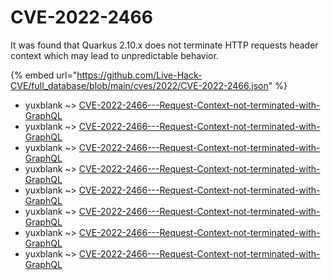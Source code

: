# CVE-2022-2466

It was found that Quarkus 2.10.x does not terminate HTTP requests header context which may lead to unpredictable behavior.

{% embed url="https://github.com/Live-Hack-CVE/full_database/blob/main/cves/2022/CVE-2022-2466.json" %}


* yuxblank ~> [CVE-2022-2466---Request-Context-not-terminated-with-GraphQL](https://www.alice-snow.ru/2022/database/cve-2022-2466/cve-2022-2466---request-context-not-terminated-with-graphql-yuxblank)
* yuxblank ~> [CVE-2022-2466---Request-Context-not-terminated-with-GraphQL](https://www.alice-snow.ru/2022/database/cve-2022-2466/cve-2022-2466---request-context-not-terminated-with-graphql-yuxblank)
* yuxblank ~> [CVE-2022-2466---Request-Context-not-terminated-with-GraphQL](https://www.alice-snow.ru/2022/database/cve-2022-2466/cve-2022-2466---request-context-not-terminated-with-graphql-yuxblank)
* yuxblank ~> [CVE-2022-2466---Request-Context-not-terminated-with-GraphQL](https://www.alice-snow.ru/2022/database/cve-2022-2466/cve-2022-2466---request-context-not-terminated-with-graphql-yuxblank)
* yuxblank ~> [CVE-2022-2466---Request-Context-not-terminated-with-GraphQL](https://www.alice-snow.ru/2022/database/cve-2022-2466/cve-2022-2466---request-context-not-terminated-with-graphql-yuxblank)
* yuxblank ~> [CVE-2022-2466---Request-Context-not-terminated-with-GraphQL](https://www.alice-snow.ru/2022/database/cve-2022-2466/cve-2022-2466---request-context-not-terminated-with-graphql-yuxblank)
* yuxblank ~> [CVE-2022-2466---Request-Context-not-terminated-with-GraphQL](https://www.alice-snow.ru/2022/database/cve-2022-2466/cve-2022-2466---request-context-not-terminated-with-graphql-yuxblank)
* yuxblank ~> [CVE-2022-2466---Request-Context-not-terminated-with-GraphQL](https://www.alice-snow.ru/2022/database/cve-2022-2466/cve-2022-2466---request-context-not-terminated-with-graphql-yuxblank)